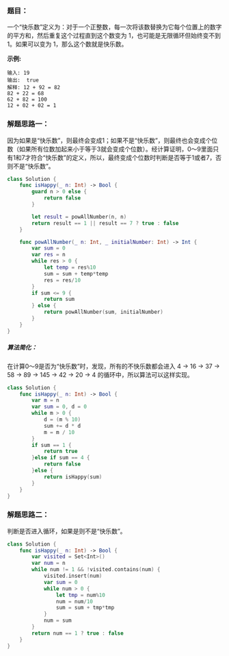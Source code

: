 ### 题目：

一个“快乐数”定义为：对于一个正整数，每一次将该数替换为它每个位置上的数字的平方和，然后重复这个过程直到这个数变为 1，也可能是无限循环但始终变不到 1。如果可以变为 1，那么这个数就是快乐数。

**示例:**

```
输入: 19
输出:  true
解释: 12 + 92 = 82
82 + 22 = 68
62 + 82 = 100
12 + 02 + 02 = 1
```

### 解题思路一：

因为如果是“快乐数”，则最终会变成1；如果不是“快乐数”，则最终也会变成个位数（如果所有位数加起来小于等于3就会变成个位数）。经计算证明，0～9里面只有1和7才符合“快乐数”的定义，所以，最终变成个位数时判断是否等于1或者7，否则不是“快乐数”。

```swift
class Solution {
    func isHappy(_ n: Int) -> Bool {
        guard n > 0 else {
            return false
        }

        let result = powAllNumber(n, n)
        return result == 1 || result == 7 ? true : false
    }

    func powAllNumber(_ n: Int, _ initialNumber: Int) -> Int {
        var sum = 0
        var res = n
        while res > 0 {
            let temp = res%10
            sum = sum + temp*temp
            res = res/10
        }
        if sum <= 9 {
            return sum
        } else {
            return powAllNumber(sum, initialNumber)
        }
    }
}
```

##### 算法简化：

在计算0～9是否为“快乐数”时，发现，所有的不快乐数都会进入 4 → 16 → 37 → 58 → 89 → 145 → 42 → 20 → 4 的循环中，所以算法可以这样实现。

```swift
class Solution {
    func isHappy(_ n: Int) -> Bool {
        var m = n
        var sum = 0, d = 0
        while m > 0 {
            d = (m % 10)
            sum += d * d
            m = m / 10
        }
        if sum == 1 {
            return true
        }else if sum == 4 {
            return false
        }else {
            return isHappy(sum)
        }
    }
}

```

### 解题思路二：

判断是否进入循环，如果是则不是“快乐数”。

```swift
class Solution {
    func isHappy(_ n: Int) -> Bool {
        var visited = Set<Int>()
        var num = n
        while num != 1 && !visited.contains(num) {
            visited.insert(num)
            var sum = 0
            while num > 0 {
                let tmp = num%10
                num = num/10
                sum = sum + tmp*tmp
            }
            num = sum
        }
        return num == 1 ? true : false
    }
}
```
